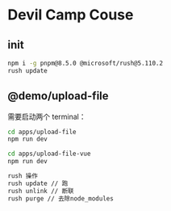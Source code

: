 # Devil Camp Couse

## init

``` bash
npm i -g pnpm@8.5.0 @microsoft/rush@5.110.2
rush update
```

## @demo/upload-file

需要启动两个 terminal：

``` bash
cd apps/upload-file
npm run dev
```

``` bash
cd apps/upload-file-vue
npm run dev
```

``` bash
rush 操作
rush update // 跑
rush unlink // 断联
rush purge // 去除node_modules
```